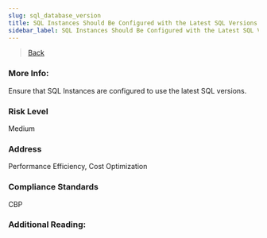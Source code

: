 ```yaml
---
slug: sql_database_version
title: SQL Instances Should Be Configured with the Latest SQL Versions
sidebar_label: SQL Instances Should Be Configured with the Latest SQL Versions
---
```

> [Back](../../gcpsqlmonitoring)

### More Info:
Ensure that SQL Instances are configured to use the latest SQL versions.

### Risk Level
Medium

### Address
Performance Efficiency, Cost Optimization

### Compliance Standards
CBP

### Additional Reading:
